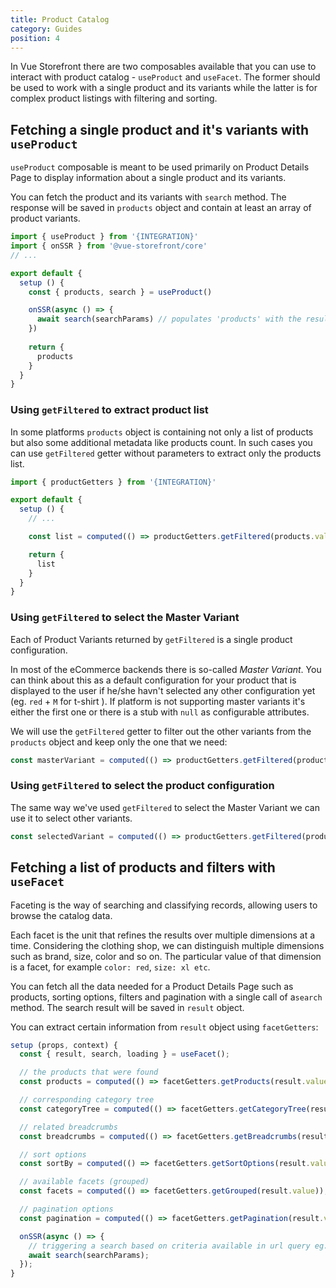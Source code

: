 ```yaml
---
title: Product Catalog
category: Guides
position: 4
---
```


In Vue Storefront there are two composables available that you can use to interact with product catalog - `useProduct` and `useFacet`. The former should be used to work with a single product and its variants while the latter is for complex product listings with filtering and sorting.


## Fetching a single product and it's variants with `useProduct`

`useProduct` composable is meant to be used primarily on Product Details Page to display information about a single product and its variants.

You can fetch the product and its variants with `search` method. The response will be saved in `products` object and contain at least an array of product variants.

```js
import { useProduct } from '{INTEGRATION}'
import { onSSR } from '@vue-storefront/core'
// ...

export default {
  setup () {
    const { products, search } = useProduct()

    onSSR(async () => {
      await search(searchParams) // populates 'products' with the result
    })
    
    return {
      products
    }
  }
}

```
### Using `getFiltered` to extract product list

In some platforms `products` object is containing not only a list of products but also some additional metadata like products count. In such cases you can use `getFiltered` getter without parameters to extract only the products list.

```ts
import { productGetters } from '{INTEGRATION}'

export default {
  setup () {
    // ...

    const list = computed(() => productGetters.getFiltered(products.value));

    return {
      list
    }
  }
}
```

### Using `getFiltered` to select the Master Variant

Each of Product Variants returned by `getFiltered` is a single product configuration.

In most of the eCommerce backends there is so-called _Master Variant_. You can think about this as a default configuration for your product that is displayed to the user if he/she havn't selected any other configuration yet (eg. `red` + `M` for t-shirt ). If platform is not supporting master variants it's either the first one or there is a stub with `null` as configurable attributes.

We will use the `getFiltered` getter to filter out the other variants from the `products` object and keep only the one that we need:

```ts
const masterVariant = computed(() => productGetters.getFiltered(products.value, { master: true })[0]);
```

### Using `getFiltered` to select the product configuration

The same way we've used `getFiltered` to select the Master Variant we can use it to select other variants.

```js
const selectedVariant = computed(() => productGetters.getFiltered(products.value, { attributes })[0]);
```

## Fetching a list of products and filters with `useFacet`

Faceting is the way of searching and classifying records, allowing users to browse the catalog data.

Each facet is the unit that refines the results over multiple dimensions at a time. Considering the clothing shop, we can distinguish multiple dimensions such as brand, size, color and so on. The particular value of that dimension is a facet, for example `color: red`, `size: xl etc`.

<doc-img src="faceting.jpg" title="Faceting Schema"></doc-img>

You can fetch all the data needed for a Product Details Page such as products, sorting options, filters and pagination with a single call of a`search` method. The search result will be saved in `result` object.

You can extract certain information from `result` object using `facetGetters`:

```ts
setup (props, context) {
  const { result, search, loading } = useFacet();

  // the products that were found
  const products = computed(() => facetGetters.getProducts(result.value));

  // corresponding category tree
  const categoryTree = computed(() => facetGetters.getCategoryTree(result.value));

  // related breadcrumbs
  const breadcrumbs = computed(() => facetGetters.getBreadcrumbs(result.value));

  // sort options
  const sortBy = computed(() => facetGetters.getSortOptions(result.value));

  // available facets (grouped)
  const facets = computed(() => facetGetters.getGrouped(result.value));

  // pagination options
  const pagination = computed(() => facetGetters.getPagination(result.value));

  onSSR(async () => {
    // triggering a search based on criteria available in url query eg. ?colo=red&sortBy=latest
    await search(searchParams);
  });
}
```
